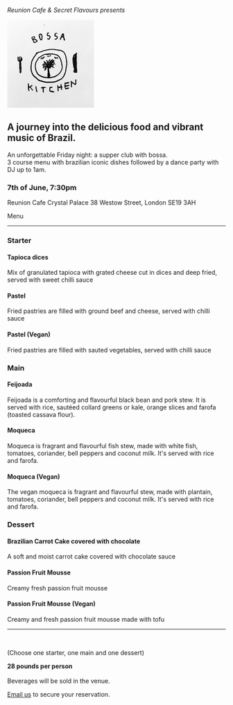 _Reunion Cafe & Secret Flavours presents_


![image](/assets/images/BOSSA_KITCHEN.png)


## A journey into the delicious food and vibrant music of Brazil.

An unforgettable Friday night: a supper club with bossa. <br>
3 course menu with brazilian iconic dishes followed by a dance party with DJ up to 1am. 

### 7th of June, 7:30pm 

Reunion Cafe
Crystal Palace
38 Westow Street,
London SE19 3AH


Menu 

************************

### Starter

#### Tapioca dices
Mix of granulated tapioca with grated cheese cut in dices and deep fried, served with sweet chilli sauce

#### Pastel
Fried pastries are filled with ground beef and cheese, served with chilli sauce

#### Pastel (Vegan)
Fried pastries are filled with sauted vegetables, served with chilli sauce


### Main

#### Feijoada
Feijoada is a comforting and flavourful black bean and pork stew. It is served with rice, sautéed collard greens or kale, orange slices and farofa (toasted cassava flour).

#### Moqueca 
Moqueca is fragrant and flavourful fish stew, made with white fish, tomatoes, coriander, bell peppers and coconut milk. It's served with rice and farofa.

#### Moqueca (Vegan) 
The vegan moqueca is fragrant and flavourful stew, made with plantain, tomatoes, coriander, bell peppers and coconut milk. It's served with rice and farofa.

### Dessert

#### Brazilian Carrot Cake covered with chocolate
A soft and moist carrot cake covered with chocolate sauce

#### Passion Fruit Mousse
Creamy fresh passion fruit mousse

#### Passion Fruit Mousse (Vegan)
Creamy and fresh passion fruit mousse made with tofu

*************************
<br>

(Choose one starter, one main and one dessert) 

__28 pounds per person__<br><br>
Beverages will be sold in the venue.<br>

[Email us](mailto:info@reunioncafe.co.uk) to secure your reservation. 
<br>
